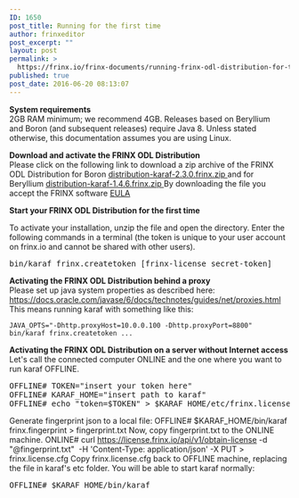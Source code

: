 ```yaml
---
ID: 1650
post_title: Running for the first time
author: frinxeditor
post_excerpt: ""
layout: post
permalink: >
  https://frinx.io/frinx-documents/running-frinx-odl-distribution-for-the-first-time.html
published: true
post_date: 2016-06-20 08:13:07
---
```

**System requirements**  
2GB RAM minimum; we recommend 4GB. Releases based on Beryllium and Boron (and subsequent releases) require Java 8. Unless stated otherwise, this documentation assumes you are using Linux.

**Download and activate the FRINX ODL Distribution**  
Please click on the following link to download a zip archive of the FRINX ODL Distribution for Boron [distribution-karaf-2.3.0.frinx.zip ][1] and for Beryllium [distribution-karaf-1.4.6.frinx.zip ][2]By downloading the file you accept the FRINX software [EULA][3]

**Start your FRINX ODL Distribution for the first time**

To activate your installation, unzip the file and open the directory. Enter the following commands in a terminal (the token is unique to your user account on frinx.io and cannot be shared with other users).

<pre>bin/karaf frinx.createtoken [frinx-license_secret-token]
</pre>

**Activating the FRINX ODL Distribution behind a proxy**  
Please set up java system properties as described here: <https://docs.oracle.com/javase/6/docs/technotes/guides/net/proxies.html> This means running karaf with something like this:

    JAVA_OPTS="-Dhttp.proxyHost=10.0.0.100 -Dhttp.proxyPort=8800" bin/karaf frinx.createtoken ...  
    

**Activating the FRINX ODL Distribution on a server without Internet access**  
Let's call the connected computer ONLINE and the one where you want to run karaf OFFLINE.

<pre>OFFLINE# TOKEN="insert your token here"
OFFLINE# KARAF_HOME="insert path to karaf"
OFFLINE# echo "token=$TOKEN" &gt; $KARAF_HOME/etc/frinx.license.cfg
</pre>

Generate fingerprint json to a local file: OFFLINE# $KARAF_HOME/bin/karaf frinx.fingerprint > fingerprint.txt Now, copy fingerprint.txt to the ONLINE machine. ONLINE# curl https://license.frinx.io/api/v1/obtain-license -d "@fingerprint.txt"  -H 'Content-Type: application/json' -X PUT > frinx.license.cfg Copy frinx.license.cfg back to OFFLINE machine, replacing the file in karaf's etc folder. You will be able to start karaf normally:

<pre>OFFLINE# $KARAF_HOME/bin/karaf
</pre>

 [1]: https://license.frinx.io/download/distribution-karaf-2.3.0.frinx.zip
 [2]: https://license.frinx.io/download/distribution-karaf-1.4.6.frinx.zip
 [3]: https://frinx.io/wp-content/uploads/2016/06/7793505-v7-Frinx-ODL-Distribution-Software-End-User-License-Agreement.pdf